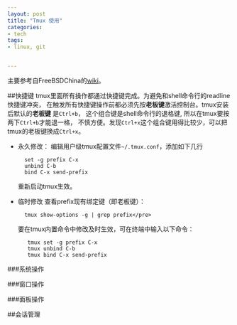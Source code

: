```yaml
---
layout: post
title: "Tmux 使用"
categories:
- tech
tags:
- linux, git


---
```


主要参考自FreeBSDChina的[wiki](https://wiki.freebsdchina.org/software/t/tmux)。

##快捷键
tmux里面所有操作都通过快捷键完成。为避免和shell命令行的readline快捷键冲突，
在触发所有快捷键操作前都必须先按**老板键**激活控制台。tmux安装后默认的**老板键**
是`Ctrl+b`， 这个组合键是shell命令行的退格键, 所以在tmux要按两下`Ctrl+b`才能退一格，
不慎方便。发现`Ctrl+x`这个组合键用得比较少，可以把tmux的老板键换成`Ctrl+x`。

* 永久修改：
    编辑用户级tmux配置文件`~/.tmux.conf`，添加如下几行

        set -g prefix C-x
        unbind C-b
        bind C-x send-prefix
    重新启动tmux生效。

* 临时修改
     查看prefix现有绑定键（即老板键）：

        tmux show-options -g | grep prefix</pre>
     要在tmux内置命令中修改及时生效，可在终端中输入以下命令：

         tmux set -g prefix C-x
         tmux unbind C-b 
         tmux bind C-x send-prefix

###系统操作

###窗口操作

###面板操作


##会话管理

